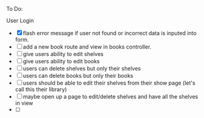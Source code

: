 To Do:

User Login
- [x] flash error message if user not found or incorrect data is inputed into form.
- [ ] add a new book route and view in books controller.
- [ ] give users ability to edit shelves
- [ ] give users ability to edit books
- [ ] users can delete shelves but only their shelves
- [ ] users can delete books but only their books
- [ ] users should be able to edit their shelves from their show page (let's call this their library)
- [ ] maybe open up a page to edit/delete shelves and have all the shelves in view
- [ ]